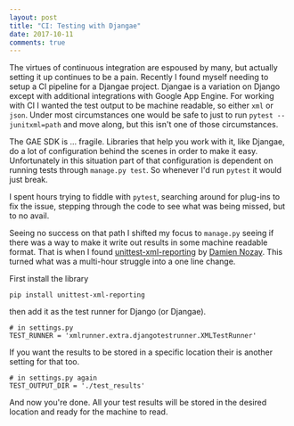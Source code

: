 ```yaml
---
layout: post
title: "CI: Testing with Djangae"
date: 2017-10-11
comments: true
---
```

The virtues of continuous integration are espoused by many, but actually setting
it up continues to be a pain. Recently I found myself needing to setup a CI
pipeline for a Djangae project. Djangae is a variation on Django except with
additional integrations with Google App Engine. For working with CI I wanted
the test output to be machine readable, so either `xml` or `json`. Under most
circumstances one would be safe to just to run `pytest --junitxml=path` and
move along, but this isn't one of those circumstances.

The GAE SDK is ... fragile. Libraries that help you work with it, like Djangae,
do a lot of configuration behind the scenes in order to make it easy.
Unfortunately in this situation part of that configuration is dependent on
running tests through `manage.py test`. So whenever I'd run `pytest` it would
just break.

I spent hours trying to fiddle with `pytest`, searching around for plug-ins to
fix the issue, stepping through the code to see what was being missed, but to
no avail.

Seeing no success on that path I shifted my focus to `manage.py` seeing if
there was a way to make it write out results in some machine readable format.
That is when I found [unittest-xml-reporting](https://github.com/xmlrunner/unittest-xml-reporting)
by [Damien Nozay](https://github.com/dnozay). This turned what was a multi-hour
struggle into a one line change.

First install the library
```
pip install unittest-xml-reporting
```
then add it as the test runner for Django (or Djangae).
```
# in settings.py
TEST_RUNNER = 'xmlrunner.extra.djangotestrunner.XMLTestRunner'
```
If you want the results to be stored in a specific location their is another
setting for that too.
```
# in settings.py again
TEST_OUTPUT_DIR = './test_results'
```
And now you're done. All your test results will be stored in the desired location
and ready for the machine to read.
